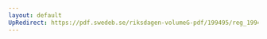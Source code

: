 ```yaml
---
layout: default
UpRedirect: https://pdf.swedeb.se/riksdagen-volumeG-pdf/199495/reg_199495/reg_199495_0127.pdf
---
```

